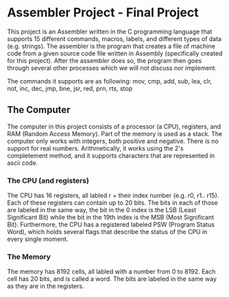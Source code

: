 # Assembler Project - Final Project

This project is an Assembler written in the C programming language that supports 15 different commands, macros, labels, and different types of data (e.g. strings). The assembler is the program that creates a file of machine code from a given source code file written in Assembly (specifically created for this project). After the assembler does so, the program then goes through several other processes which we will not discuss nor implement.

The commands it supports are as following:
mov, cmp, add, sub, lea, clr, not, inc, dec, jmp, bne, jsr, red, prn, rts, stop

## The Computer
The computer in this project consists of a processor (a CPU), registers, and RAM (Random Access Memory). Part of the memory is used as a stack. The computer only works with integers, both positive and negative. There is no support for real numbers. Arithmetically, it works using the 2's completement method, and it supports characters that are represented in ascii code.

### The CPU (and registers)
The CPU has 16 registers, all labled r + their index number (e.g. r0, r1.. r15). Each of these registers can contain up to 20 bits. The bits in each of those are labeled in the same way, the bit in the 0 index is the LSB (Least Significant Bit) while the bit in the 19th index is the MSB (Most Significant Bit). Furthermore, the CPU has a registered labeled PSW (Program Status Word), which holds several flags that describe the status of the CPU in every single moment.

### The Memory
The memory has 8192 cells, all labled with a number from 0 to 8192. Each cell has 20 bits, and is called a word. The bits are labeled in the same way as they are in the registers.
